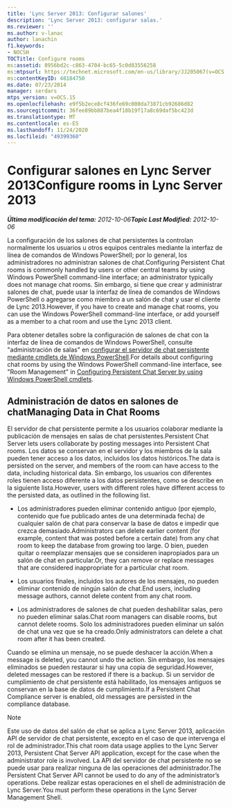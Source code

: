 ```yaml
---
title: 'Lync Server 2013: Configurar salones'
description: 'Lync Server 2013: configurar salas.'
ms.reviewer: ''
ms.author: v-lanac
author: lanachin
f1.keywords:
- NOCSH
TOCTitle: Configure rooms
ms:assetid: 8956bd2c-c863-4704-bc65-5c0d83556258
ms:mtpsurl: https://technet.microsoft.com/en-us/library/JJ205067(v=OCS.15)
ms:contentKeyID: 48184750
ms.date: 07/23/2014
manager: serdars
mtps_version: v=OCS.15
ms.openlocfilehash: e9f5b2ece8cf436fe69c000da73871cb92686d82
ms.sourcegitcommit: 36fee89bb887bea4f18b19f17a8c69daf5bc423d
ms.translationtype: MT
ms.contentlocale: es-ES
ms.lasthandoff: 11/24/2020
ms.locfileid: "49399360"
---
```

# <a name="configure-rooms-in-lync-server-2013"></a><span data-ttu-id="44937-103">Configurar salones en Lync Server 2013</span><span class="sxs-lookup"><span data-stu-id="44937-103">Configure rooms in Lync Server 2013</span></span>

<div data-xmlns="http://www.w3.org/1999/xhtml">

<div class="topic" data-xmlns="http://www.w3.org/1999/xhtml" data-msxsl="urn:schemas-microsoft-com:xslt" data-cs="https://msdn.microsoft.com/">

<div data-asp="https://msdn2.microsoft.com/asp">



</div>

<div id="mainSection">

<div id="mainBody"><span data-ttu-id="44937-104">

<span> </span></span><span class="sxs-lookup"><span data-stu-id="44937-104">

<span> </span></span></span>

<span data-ttu-id="44937-105">_**Última modificación del tema:** 2012-10-06_</span><span class="sxs-lookup"><span data-stu-id="44937-105">_**Topic Last Modified:** 2012-10-06_</span></span>

<span data-ttu-id="44937-106">La configuración de los salones de chat persistentes la controlan normalmente los usuarios u otros equipos centrales mediante la interfaz de línea de comandos de Windows PowerShell; por lo general, los administradores no administran salones de chat.</span><span class="sxs-lookup"><span data-stu-id="44937-106">Configuring Persistent Chat rooms is commonly handled by users or other central teams by using Windows PowerShell command-line interface; an administrator typically does not manage chat rooms.</span></span> <span data-ttu-id="44937-107">Sin embargo, si tiene que crear y administrar salones de chat, puede usar la interfaz de línea de comandos de Windows PowerShell o agregarse como miembro a un salón de chat y usar el cliente de Lync 2013.</span><span class="sxs-lookup"><span data-stu-id="44937-107">However, if you have to create and manage chat rooms, you can use the Windows PowerShell command-line interface, or add yourself as a member to a chat room and use the Lync 2013 client.</span></span>

<span data-ttu-id="44937-108">Para obtener detalles sobre la configuración de salones de chat con la interfaz de línea de comandos de Windows PowerShell, consulte "administración de salas" en [configurar el servidor de chat persistente mediante cmdlets de Windows PowerShell](configuring-persistent-chat-server-by-using-windows-powershell-cmdlets.md).</span><span class="sxs-lookup"><span data-stu-id="44937-108">For details about configuring chat rooms by using the Windows PowerShell command-line interface, see "Room Management" in [Configuring Persistent Chat Server by using Windows PowerShell cmdlets](configuring-persistent-chat-server-by-using-windows-powershell-cmdlets.md).</span></span>

<div>

## <a name="managing-data-in-chat-rooms"></a><span data-ttu-id="44937-109">Administración de datos en salones de chat</span><span class="sxs-lookup"><span data-stu-id="44937-109">Managing Data in Chat Rooms</span></span>

<span data-ttu-id="44937-110">El servidor de chat persistente permite a los usuarios colaborar mediante la publicación de mensajes en salas de chat persistentes.</span><span class="sxs-lookup"><span data-stu-id="44937-110">Persistent Chat Server lets users collaborate by posting messages into Persistent Chat rooms.</span></span> <span data-ttu-id="44937-111">Los datos se conservan en el servidor y los miembros de la sala pueden tener acceso a los datos, incluidos los datos históricos.</span><span class="sxs-lookup"><span data-stu-id="44937-111">The data is persisted on the server, and members of the room can have access to the data, including historical data.</span></span> <span data-ttu-id="44937-112">Sin embargo, los usuarios con diferentes roles tienen acceso diferente a los datos persistentes, como se describe en la siguiente lista.</span><span class="sxs-lookup"><span data-stu-id="44937-112">However, users with different roles have different access to the persisted data, as outlined in the following list.</span></span>

  - <span data-ttu-id="44937-113">Los administradores pueden eliminar contenido antiguo (por ejemplo, contenido que fue publicado antes de una determinada fecha) de cualquier salón de chat para conservar la base de datos e impedir que crezca demasiado.</span><span class="sxs-lookup"><span data-stu-id="44937-113">Administrators can delete earlier content (for example, content that was posted before a certain date) from any chat room to keep the database from growing too large.</span></span> <span data-ttu-id="44937-114">O bien, pueden quitar o reemplazar mensajes que se consideren inapropiados para un salón de chat en particular.</span><span class="sxs-lookup"><span data-stu-id="44937-114">Or, they can remove or replace messages that are considered inappropriate for a particular chat room.</span></span>

  - <span data-ttu-id="44937-115">Los usuarios finales, incluidos los autores de los mensajes, no pueden eliminar contenido de ningún salón de chat.</span><span class="sxs-lookup"><span data-stu-id="44937-115">End users, including message authors, cannot delete content from any chat room.</span></span>

  - <span data-ttu-id="44937-116">Los administradores de salones de chat pueden deshabilitar salas, pero no pueden eliminar salas.</span><span class="sxs-lookup"><span data-stu-id="44937-116">Chat room managers can disable rooms, but cannot delete rooms.</span></span> <span data-ttu-id="44937-117">Solo los administradores pueden eliminar un salón de chat una vez que se ha creado.</span><span class="sxs-lookup"><span data-stu-id="44937-117">Only administrators can delete a chat room after it has been created.</span></span>

<span data-ttu-id="44937-118">Cuando se elimina un mensaje, no se puede deshacer la acción.</span><span class="sxs-lookup"><span data-stu-id="44937-118">When a message is deleted, you cannot undo the action.</span></span> <span data-ttu-id="44937-119">Sin embargo, los mensajes eliminados se pueden restaurar si hay una copia de seguridad.</span><span class="sxs-lookup"><span data-stu-id="44937-119">However, deleted messages can be restored if there is a backup.</span></span> <span data-ttu-id="44937-120">Si un servidor de cumplimiento de chat persistente está habilitado, los mensajes antiguos se conservan en la base de datos de cumplimiento.</span><span class="sxs-lookup"><span data-stu-id="44937-120">If a Persistent Chat Compliance server is enabled, old messages are persisted in the compliance database.</span></span>

<div>


> [!NOTE]  
> <span data-ttu-id="44937-121">Este uso de datos del salón de chat se aplica a Lync Server 2013, aplicación API de servidor de chat persistente, excepto en el caso de que intervenga el rol de administrador.</span><span class="sxs-lookup"><span data-stu-id="44937-121">This chat room data usage applies to the Lync Server 2013, Persistent Chat Server API application, except for the case when the administrator role is involved.</span></span> <span data-ttu-id="44937-122">La API del servidor de chat persistente no se puede usar para realizar ninguna de las operaciones del administrador.</span><span class="sxs-lookup"><span data-stu-id="44937-122">The Persistent Chat Server API cannot be used to do any of the administrator’s operations.</span></span> <span data-ttu-id="44937-123">Debe realizar estas operaciones en el shell de administración de Lync Server.</span><span class="sxs-lookup"><span data-stu-id="44937-123">You must perform these operations in the Lync Server Management Shell.</span></span>



<span data-ttu-id="44937-124"></div>

</div>

</div>

<span> </span>

</div>

</div>

</span><span class="sxs-lookup"><span data-stu-id="44937-124"></div>

</div>

</div>

<span> </span>

</div>

</div>

</span></span></div>

